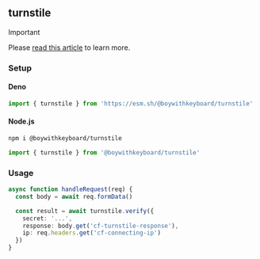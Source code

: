 ## turnstile

> [!IMPORTANT]  
> Please [read this article](https://developers.cloudflare.com/turnstile/get-started/server-side-validation) to learn more.

### Setup

#### Deno

```ts
import { turnstile } from 'https://esm.sh/@boywithkeyboard/turnstile'
```

#### Node.js

```bash
npm i @boywithkeyboard/turnstile
```

```ts
import { turnstile } from '@boywithkeyboard/turnstile'
```

### Usage

```ts
async function handleRequest(req) {
  const body = await req.formData()

  const result = await turnstile.verify({
    secret: '...',
    response: body.get('cf-turnstile-response'),
    ip: req.headers.get('cf-connecting-ip')
  })
}
```
